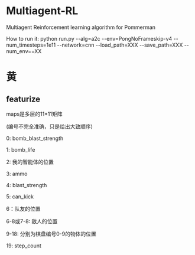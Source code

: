 # Multiagent-RL
Multiagent Reinforcement learning algorithm for Pommerman

How to run it:
python run.py --alg=a2c --env=PongNoFrameskip-v4 --num_timesteps=1e11 --network=cnn --load_path=XXX --save_path=XXX --num_env==XX


# 黄
## featurize
maps是多层的11*11矩阵

(编号不完全准确，只是给出大致顺序)

0: bomb_blast_strength

1: bomb_life

2: 我的智能体的位置

3: ammo

4: blast_strength

5: can_kick

6：队友的位置

6-8或7-8: 敌人的位置

9-18: 分别为棋盘编号0-9的物体的位置

19: step_count
